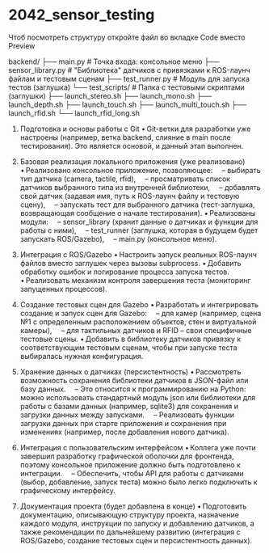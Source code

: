 # 2042_sensor_testing

Чтоб посмотреть структуру откройте файл во вкладке Code вместо Preview

backend/
├── main.py                  # Точка входа: консольное меню
├── sensor_library.py        # "Библиотека" датчиков с привязками к ROS-лаунч файлам и тестовым сценам
├── test_runner.py           # Модуль для запуска тестов (заглушка)
└── test_scripts/            # Папка с тестовыми скриптами (заглушки)
    ├── launch_stereo.sh
    ├── launch_mono.sh
    ├── launch_depth.sh
    ├── launch_touch.sh
    ├── launch_multi_touch.sh
    ├── launch_rfid.sh
    └── launch_rfid_long.sh

    
1. Подготовка и основы работы с Git
• Git-ветки для разработки уже настроены (например, ветка backend, слияние в main после тестирования). Это является основой, и данный этап выполнен.

2. Базовая реализация локального приложения (уже реализовано)
• Реализовано консольное приложение, позволяющее:
 – выбирать тип датчика (camera, tactile, rfid),
 – просматривать список датчиков выбранного типа из внутренней библиотеки,
 – добавлять свой датчик (задавая имя, путь к ROS-лаунч файлу и тестовую сцену),
 – запускать тест для выбранного датчика (тест-заглушка, возвращающая сообщение о начале тестирования).
• Реализованы модули:
 – sensor_library (хранит данные о датчиках и функции для работы с ними),
 – test_runner (заглушка, которая в будущем будет запускать ROS/Gazebo),
 – main.py (консольное меню).

3. Интеграция с ROS/Gazebo
• Настроить запуск реальных ROS-лаунч файлов вместо заглушек через вызовы subprocess.
• Добавить обработку ошибок и логирование процесса запуска тестов.
• Реализовать механизм контроля завершения теста (мониторинг запущенных процессов).

4. Создание тестовых сцен для Gazebo
• Разработать и интегрировать создание и запуск сцен для Gazebo:
 – для камер (например, сцена №1 с определенным расположением объектов, стен и виртуальной камеры),
 – для тактильных датчиков и RFID – свои специфичные тестовые сцены.
• Добавить в библиотеку датчиков привязку к соответствующим тестовым сценам, чтобы при запуске теста выбиралась нужная конфигурация.

5. Хранение данных о датчиках (персистентность)
• Рассмотреть возможность сохранения библиотеки датчиков в JSON-файл или базу данных.
 – Это относится к программированию на Python: можно использовать стандартный модуль json или библиотеки для работы с базами данных (например, sqlite3) для сохранения и загрузки данных между запусками.
 – Реализовать функции загрузки данных при старте приложения и сохранения при изменениях (например, после добавления нового датчика).

6. Интеграция с пользовательским интерфейсом
• Коллега уже почти завершил разработку графической оболочки для фронтенда, поэтому консольное приложение должно быть подготовлено к интеграции.
 – Обеспечить, чтобы API для работы с датчиками (выбор, добавление, запуск теста) можно было легко подключить к графическому интерфейсу.

7. Документация проекта (будет добавлена в конце)
• Подготовить документацию, описывающую структуру проекта, назначение каждого модуля, инструкции по запуску и добавлению датчиков, а также рекомендации по дальнейшему развитию (интеграция с ROS/Gazebo, создание тестовых сцен и персистентность данных).
